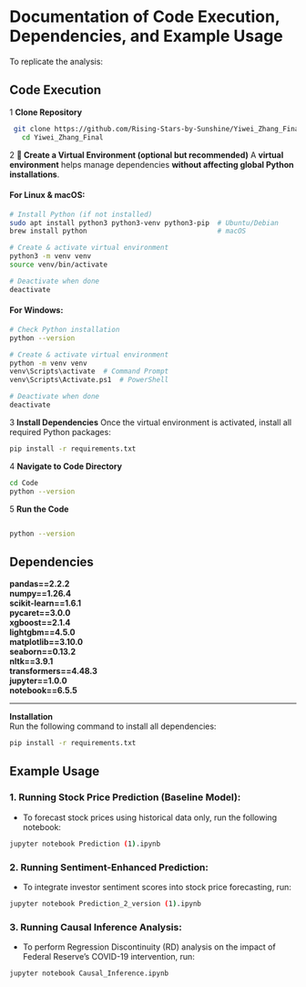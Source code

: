 # **Documentation of Code Execution, Dependencies, and Example Usage**
To replicate the analysis:
## Code Execution
1 **Clone Repository**  
```bash
 git clone https://github.com/Rising-Stars-by-Sunshine/Yiwei_Zhang_Final.git
   cd Yiwei_Zhang_Final
```
2 **📌 Create a Virtual Environment (optional but recommended)**
A **virtual environment** helps manage dependencies **without affecting global Python installations**.

#### **For Linux & macOS:**
```bash
# Install Python (if not installed)
sudo apt install python3 python3-venv python3-pip  # Ubuntu/Debian
brew install python                                # macOS

# Create & activate virtual environment
python3 -m venv venv  
source venv/bin/activate  

# Deactivate when done
deactivate
```
#### **For Windows:**
```bash
# Check Python installation
python --version  

# Create & activate virtual environment
python -m venv venv  
venv\Scripts\activate  # Command Prompt  
venv\Scripts\Activate.ps1  # PowerShell  

# Deactivate when done
deactivate
```
3 **Install Dependencies**
Once the virtual environment is activated, install all required Python packages:

```bash
pip install -r requirements.txt
```
4 **Navigate to Code Directory**
```bash
cd Code
python --version
```
5 **Run the Code**
```bash

python --version
```

## Dependencies

**pandas==2.2.2**  
**numpy==1.26.4**  
**scikit-learn==1.6.1**  
**pycaret==3.0.0**  
**xgboost==2.1.4**  
**lightgbm==4.5.0**  
**matplotlib==3.10.0**  
**seaborn==0.13.2**  
**nltk==3.9.1**  
**transformers==4.48.3**  
**jupyter==1.0.0**  
**notebook==6.5.5**  

---

**Installation**  
Run the following command to install all dependencies:  
```sh
pip install -r requirements.txt
```
## Example Usage
### 1. Running Stock Price Prediction (Baseline Model):  
- To forecast stock prices using historical data only, run the following notebook:  

```sh
jupyter notebook Prediction (1).ipynb
```
### 2. Running Sentiment-Enhanced Prediction:
- To integrate investor sentiment scores into stock price forecasting, run:
```sh
jupyter notebook Prediction_2_version (1).ipynb
```
### 3. Running Causal Inference Analysis:
- To perform Regression Discontinuity (RD) analysis on the impact of Federal Reserve’s COVID-19 intervention, run:
```sh
jupyter notebook Causal_Inference.ipynb
```
